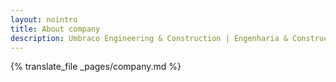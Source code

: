 ```yaml
---
layout: nointro
title: About company
description: Umbraco Engineering & Construction | Engenharia & Construção | Construção chave na mão
---
```


{% translate_file _pages/company.md %}
